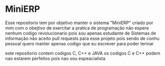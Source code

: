 # MiniERP  

Esse repositorio tem por objetivo manter o sistema "MiniERP" criado por
mim com o obejtivo de exercitar a pratica de programação não espere nenhum codigo revolucionario pois sou apenas estudante de Sistemas de informação 
não aceito pull requests para esse projeto pois sendo de conhu pessoal
quero manter apenas codigo que eu escrever para poder terinar

este repositorio contem codigos C, C++ e JAVA os codigos C e C++ podem nao estarem perfeitos pois nao sou espeacialista